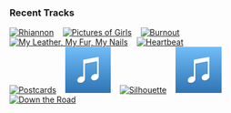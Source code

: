 ### Recent Tracks
[<img src='https://lastfm.freetls.fastly.net/i/u/300x300/61e2136517fa857ec3571efef643ff92.png' width='16%' height='16%' alt='Rhiannon'>](https://www.last.fm/music/fleetwood%2bmac/_/rhiannon)&nbsp;&nbsp;&nbsp;&nbsp;[<img src='https://lastfm.freetls.fastly.net/i/u/300x300/afd26e011d3ebf2e268fd9439f4dbb9f.png' width='16%' height='16%' alt='Pictures of Girls'>](https://www.last.fm/music/wallows/_/pictures%2bof%2bgirls)&nbsp;&nbsp;&nbsp;&nbsp;[<img src='https://lastfm.freetls.fastly.net/i/u/300x300/be85878649914d8f648f5f92d6132e4f.png' width='16%' height='16%' alt='Burnout'>](https://www.last.fm/music/john%2beatherly/_/burnout)&nbsp;&nbsp;&nbsp;&nbsp;[<img src='https://lastfm.freetls.fastly.net/i/u/300x300/6ed06e44989e40ddb3291ef15c064e56.png' width='16%' height='16%' alt='My Leather, My Fur, My Nails'>](https://www.last.fm/music/stepdad/_/my%2bleather%252c%2bmy%2bfur%252c%2bmy%2bnails)&nbsp;&nbsp;&nbsp;&nbsp;[<img src='https://lastfm.freetls.fastly.net/i/u/300x300/b9b4d47b22f84d1acd3cbce1e6430c6f.png' width='16%' height='16%' alt='Heartbeat'>](https://www.last.fm/music/satellite%2bstories/_/heartbeat)&nbsp;&nbsp;&nbsp;&nbsp;<br>[<img src='https://lastfm.freetls.fastly.net/i/u/300x300/d9b3eb298897528c7d4986235820171f.png' width='16%' height='16%' alt='Postcards'>](https://www.last.fm/music/james%2bblunt/_/postcards)&nbsp;&nbsp;&nbsp;&nbsp;[<img src='https://github.com/atfinke/atfinke/blob/master/placeholder.jpeg?raw=true' width='16%' height='16%' alt='You Could Have Been the One'>](https://www.last.fm/music/coasts/_/you%2bcould%2bhave%2bbeen%2bthe%2bone)&nbsp;&nbsp;&nbsp;&nbsp;[<img src='https://lastfm.freetls.fastly.net/i/u/300x300/e8f15262e0a504b29a4f40ef93f31a79.png' width='16%' height='16%' alt='Silhouette'>](https://www.last.fm/music/goldroom/_/silhouette)&nbsp;&nbsp;&nbsp;&nbsp;[<img src='https://github.com/atfinke/atfinke/blob/master/placeholder.jpeg?raw=true' width='16%' height='16%' alt='This Life'>](https://www.last.fm/music/vampire%2bweekend/_/this%2blife)&nbsp;&nbsp;&nbsp;&nbsp;[<img src='https://lastfm.freetls.fastly.net/i/u/300x300/66cf5a401c274f418e0c35268931d6ee.png' width='16%' height='16%' alt='Down the Road'>](https://www.last.fm/music/c2c/_/down%2bthe%2broad)&nbsp;&nbsp;&nbsp;&nbsp;<br>